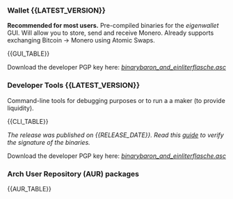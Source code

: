 <style>
.notice {
    background-color: rgb(250, 241, 213);
    border: 1px solid #ffeaa7;
    color: #856404;
    padding: 0.75rem;
    text-align: center;
    font-style: italic;
    white-space: wrap !important;
}

@media (max-width: 600px) {
    table {
        font-size: 0.9em;
    }

    .hide-mobile {
        display: none;
    }
}
</style>

### Wallet {{LATEST_VERSION}}

**Recommended for most users.** Pre-compiled binaries for the _eigenwallet_ GUI. Will allow you to store, send and receive Monero. Already supports exchanging Bitcoin $\rightarrow$ Monero using Atomic Swaps.

{{GUI_TABLE}}

Download the developer PGP key here: _[binarybaron_and_einliterflasche.asc](https://raw.githubusercontent.com/eigenwallet/core/refs/heads/master/utils/gpg_keys/binarybaron_and_einliterflasche.asc)_

### Developer Tools {{LATEST_VERSION}}

Command-line tools for debugging purposes or to run a a maker (to provide liquidity).

{{CLI_TABLE}}

_The release was published on {{RELEASE_DATE}}._ _Read this [guide](https://docs.unstoppableswap.net/getting_started/verify_tauri_signature) to verify the signature of the binaries._

Download the developer PGP key here: _[binarybaron_and_einliterflasche.asc](https://raw.githubusercontent.com/eigenwallet/core/refs/heads/master/utils/gpg_keys/binarybaron_and_einliterflasche.asc)_

<div id="aur"/>

### Arch User Repository (AUR) packages

{{AUR_TABLE}}
